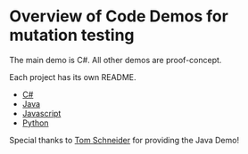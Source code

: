 # Overview of Code Demos for mutation testing

The main demo is C#. All other demos are proof-concept.

Each project has its own README.

- [C#](DemoCsharp/README.md)
- [Java](DemoJava/Demo/README.md)
- [Javascript](DemoJs/README.md)
- [Python](DemoPython/python-demo/README.md)

Special thanks to [Tom Schneider](https://github.com/ric03) for providing the Java Demo!

